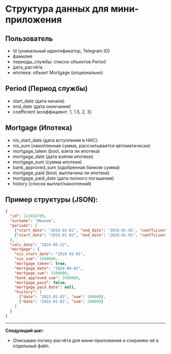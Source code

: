 # Структура данных для мини-приложения

## Пользователь
- id (уникальный идентификатор, Telegram ID)
- фамилия
- периоды_службы: список объектов Period
- дата_расчёта
- ипотека: объект Mortgage (опционально)

## Period (Период службы)
- start_date (дата начала)
- end_date (дата окончания)
- coefficient (коэффициент: 1, 1.5, 2, 3)

## Mortgage (Ипотека)
- nis_start_date (дата вступления в НИС)
- nis_sum (накопленная сумма, рассчитывается автоматически)
- mortgage_taken (bool, взята ли ипотека)
- mortgage_date (дата взятия ипотеки)
- mortgage_sum (сумма ипотеки)
- bank_approved_sum (одобренная банком сумма)
- mortgage_paid (bool, выплачена ли ипотека)
- mortgage_paid_date (дата полного погашения)
- history (список выплат/накоплений)

## Пример структуры (JSON):
```json
{
  "id": 123456789,
  "surname": "Иванов",
  "periods": [
    {"start_date": "2010-01-01", "end_date": "2015-01-01", "coefficient": 1},
    {"start_date": "2015-01-02", "end_date": "2020-01-01", "coefficient": 1.5}
  ],
  "calc_date": "2024-05-12",
  "mortgage": {
    "nis_start_date": "2016-03-01",
    "nis_sum": 2500000,
    "mortgage_taken": true,
    "mortgage_date": "2020-04-01",
    "mortgage_sum": 3200000,
    "bank_approved_sum": 3500000,
    "mortgage_paid": false,
    "mortgage_paid_date": null,
    "history": [
      {"date": "2021-01-01", "sum": 100000},
      {"date": "2022-01-01", "sum": 200000}
    ]
  }
}
```

---

**Следующий шаг:**
- Описываю логику расчёта для мини-приложения и сохраняю её в отдельный файл. 